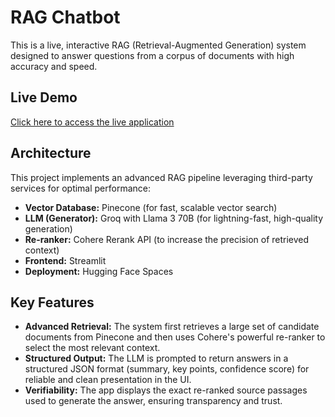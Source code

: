 # RAG Chatbot

This is a live, interactive RAG (Retrieval-Augmented Generation) system designed to answer questions from a corpus of documents with high accuracy and speed.

## Live Demo
[Click here to access the live application](https://huggingface.co/spaces/MusaR/rag-chatbot)

## Architecture
This project implements an advanced RAG pipeline leveraging third-party services for optimal performance:
- **Vector Database:** Pinecone (for fast, scalable vector search)
- **LLM (Generator):** Groq with Llama 3 70B (for lightning-fast, high-quality generation)
- **Re-ranker:** Cohere Rerank API (to increase the precision of retrieved context)
- **Frontend:** Streamlit
- **Deployment:** Hugging Face Spaces

## Key Features
- **Advanced Retrieval:** The system first retrieves a large set of candidate documents from Pinecone and then uses Cohere's powerful re-ranker to select the most relevant context.
- **Structured Output:** The LLM is prompted to return answers in a structured JSON format (summary, key points, confidence score) for reliable and clean presentation in the UI.
- **Verifiability:** The app displays the exact re-ranked source passages used to generate the answer, ensuring transparency and trust.
